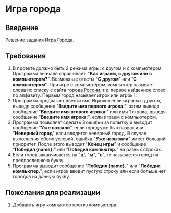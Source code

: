 
# Игра города

## Введение

Решение задания [Игра Города](https://stepik.org/lesson/359250/step/1?unit=343488).

## Требования

1. В проекте должно быть 2 режима игры: с другом и с компьютером. Программа вначале спрашивает: "**Как играем, с другом или с компьютером?**". Возможные ответы "**С другом**" или "**С компьютером**". При игре с компьютером, компьютер называет слова по списку с сайта [города России](http://города-россия.рф/alphabet.php), т.е. первое найденное слово по алфавиту. Первым город называет игрок или игрок 1.
1. Программа предлагает ввести имя Игроков если играем с другом, выводя сообщения "**Введите имя первого игрока:**", затем выводя сообщение "**Введите имя второго игрока:**" или имя 1 игрока, выводя сообщение "**Введите имя игрока:**", если играем с компьютером.
1. Программа позволяет сделать 3 ошибки за попытку и выводит сообщение "**Уже назвали**", если город уже был назван или "**Неверный город**" если вводится неверный город. В случае выполнения обоих условий, ошибка "**Уже называли**" имеет больший приоритет. После этого выводит "**Конец игры**" и сообщение "**Победил {name}.**"  или "**Победил компьютер.**" на разных строках.
1. Если город заканчивается на "**ц**", "**ы**", "**ь**", то называется город на предпоследнюю букву.
1. Программа выводит сообщение "**Победил {name}.**" или "**Победил компьютер.**", если игрок вводит пустую строку или если больше нет городов на данную букву.

## Пожелания для реализации

1. Добавить игру компьютер против компьютера.
